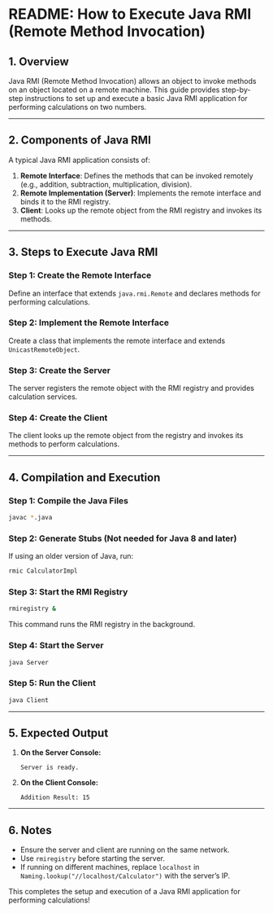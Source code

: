 # README: How to Execute Java RMI (Remote Method Invocation)

## **1. Overview**
Java RMI (Remote Method Invocation) allows an object to invoke methods on an object located on a remote machine. This guide provides step-by-step instructions to set up and execute a basic Java RMI application for performing calculations on two numbers.

---
## **2. Components of Java RMI**
A typical Java RMI application consists of:
1. **Remote Interface**: Defines the methods that can be invoked remotely (e.g., addition, subtraction, multiplication, division).
2. **Remote Implementation (Server)**: Implements the remote interface and binds it to the RMI registry.
3. **Client**: Looks up the remote object from the RMI registry and invokes its methods.

---
## **3. Steps to Execute Java RMI**

### **Step 1: Create the Remote Interface**
Define an interface that extends `java.rmi.Remote` and declares methods for performing calculations.

### **Step 2: Implement the Remote Interface**
Create a class that implements the remote interface and extends `UnicastRemoteObject`.

### **Step 3: Create the Server**
The server registers the remote object with the RMI registry and provides calculation services.

### **Step 4: Create the Client**
The client looks up the remote object from the registry and invokes its methods to perform calculations.

---
## **4. Compilation and Execution**

### **Step 1: Compile the Java Files**
```sh
javac *.java
```

### **Step 2: Generate Stubs (Not needed for Java 8 and later)**
If using an older version of Java, run:
```sh
rmic CalculatorImpl
```

### **Step 3: Start the RMI Registry**
```sh
rmiregistry &
```
This command runs the RMI registry in the background.

### **Step 4: Start the Server**
```sh
java Server
```

### **Step 5: Run the Client**
```sh
java Client
```

---
## **5. Expected Output**
1. **On the Server Console:**
   ```
   Server is ready.
   ```
2. **On the Client Console:**
   ```
   Addition Result: 15

   ```

---
## **6. Notes**
- Ensure the server and client are running on the same network.
- Use `rmiregistry` before starting the server.
- If running on different machines, replace `localhost` in `Naming.lookup("//localhost/Calculator")` with the server’s IP.

This completes the setup and execution of a Java RMI application for performing calculations!

